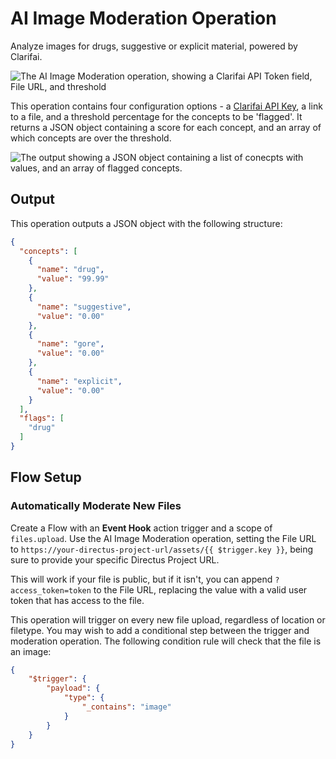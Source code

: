 # AI Image Moderation Operation

Analyze images for drugs, suggestive or explicit material, powered by Clarifai.

![The AI Image Moderation operation, showing a Clarifai API Token field, File URL, and threshold](https://raw.githubusercontent.com/directus-labs/extension-ai-image-moderation-operation/main/docs/options.png)

This operation contains four configuration options - a [Clarifai API Key](https://clarifai.com/settings/security), a link to a file, and a threshold percentage for the concepts to be 'flagged'. It returns a JSON object containing a score for each concept, and an array of which concepts are over the threshold.

![The output showing a JSON object containing a list of conecpts with values, and an array of flagged concepts.](https://raw.githubusercontent.com/directus-labs/extension-ai-text-intelligence-operation/main/docs/output.png)

## Output

This operation outputs a JSON object with the following structure:

```json
{
  "concepts": [
    {
      "name": "drug",
      "value": "99.99"
    },
    {
      "name": "suggestive",
      "value": "0.00"
    },
    {
      "name": "gore",
      "value": "0.00"
    },
    {
      "name": "explicit",
      "value": "0.00"
    }
  ],
  "flags": [
    "drug"
  ]
}
```

## Flow Setup

### Automatically Moderate New Files

Create a Flow with an **Event Hook** action trigger and a scope of `files.upload`. Use the AI Image Moderation operation, setting the File URL to `https://your-directus-project-url/assets/{{ $trigger.key }}`, being sure to provide your specific Directus Project URL.

This will work if your file is public, but if it isn't, you can append `?access_token=token` to the File URL, replacing the value with a valid user token that has access to the file.

This operation will trigger on every new file upload, regardless of location or filetype. You may wish to add a conditional step between the trigger and moderation operation. The following condition rule will check that the file is an image:

```json
{
    "$trigger": {
        "payload": {
            "type": {
                "_contains": "image"
            }
        }
    }
}
```
